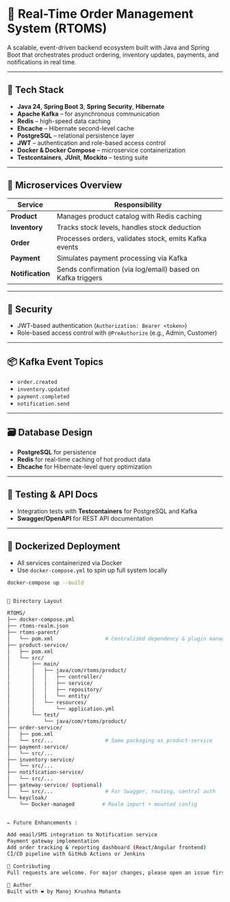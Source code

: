 # 🛒 Real-Time Order Management System (RTOMS)

A scalable, event-driven backend ecosystem built with Java and Spring Boot that orchestrates product ordering, inventory updates, payments, and notifications in real time.

---

## 🚀 Tech Stack

- **Java 24**, **Spring Boot 3**, **Spring Security**, **Hibernate**
- **Apache Kafka** – for asynchronous communication
- **Redis** – high-speed data caching
- **Ehcache** – Hibernate second-level cache
- **PostgreSQL** – relational persistence layer
- **JWT** – authentication and role-based access control
- **Docker & Docker Compose** – microservice containerization
- **Testcontainers**, **JUnit**, **Mockito** – testing suite

---

## 🧱 Microservices Overview

| Service           | Responsibility                                                |
|------------------|----------------------------------------------------------------|
| **Product**       | Manages product catalog with Redis caching                    |
| **Inventory**     | Tracks stock levels, handles stock deduction                  |
| **Order**         | Processes orders, validates stock, emits Kafka events         |
| **Payment**       | Simulates payment processing via Kafka                        |
| **Notification**  | Sends confirmation (via log/email) based on Kafka triggers    |

---

## 🔐 Security

- JWT-based authentication (`Authorization: Bearer <token>`)
- Role-based access control with `@PreAuthorize` (e.g., Admin, Customer)

---

## 📦 Kafka Event Topics

- `order.created`
- `inventory.updated`
- `payment.completed`
- `notification.send`

---

## 🗃️ Database Design

- **PostgreSQL** for persistence
- **Redis** for real-time caching of hot product data
- **Ehcache** for Hibernate-level query optimization

---

## 🧪 Testing & API Docs

- Integration tests with **Testcontainers** for PostgreSQL and Kafka
- **Swagger/OpenAPI** for REST API documentation

---

## 🐳 Dockerized Deployment

- All services containerized via Docker
- Use `docker-compose.yml` to spin up full system locally

```bash
docker-compose up --build


📂 Directory Layout

RTOMS/
├── docker-compose.yml
├── rtoms-realm.json
├── rtoms-parent/
│   └── pom.xml                 # Centralized dependency & plugin management
├── product-service/
│   ├── pom.xml
│   └── src/
│       ├── main/
│       │   ├── java/com/rtoms/product/
│       │   │   ├── controller/
│       │   │   ├── service/
│       │   │   ├── repository/
│       │   │   └── entity/
│       │   └── resources/
│       │       └── application.yml
│       └── test/
│           └── java/com/rtoms/product/
├── order-service/
│   ├── pom.xml
│   └── src/...                 # Same packaging as product-service
├── payment-service/
│   └── src/...
├── inventory-service/
│   └── src/...
├── notification-service/
│   └── src/...
├── gateway-service/ (optional)
│   └── src/...                 # For Swagger, routing, central auth
└── keycloak/
    └── Docker-managed         # Realm import + mounted config


✏️ Future Enhancements :

Add email/SMS integration to Notification service
Payment gateway implementation
Add order tracking & reporting dashboard (React/Angular frontend)
CI/CD pipeline with GitHub Actions or Jenkins

🤝 Contributing
Pull requests are welcome. For major changes, please open an issue first to discuss what you’d like to change.

👤 Author
Built with ❤️ by Manoj Krushna Mohanta
